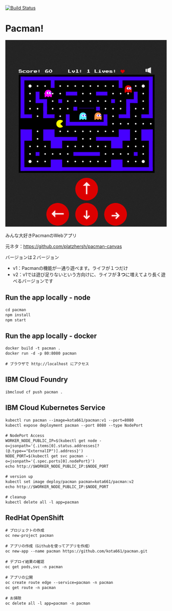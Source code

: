 [![Build Status](https://github.com/kota661/pacman/actions/workflows/main.yaml/badge.svg)](https://github.com/kota661/pacman/actions/workflows/docker.yaml)

# Pacman!

![pacman](./README.assets/pacman.png)



みんな大好きPacmanのWebアプリ

元ネタ：https://github.com/platzhersh/pacman-canvas



バージョンは２バージョン

* v1：Pacmanの機能が一通り遊べます。ライフが１つだけ
* v2：v1では遊び足りないという方向けに、ライフが**３つ**に増えてより長く遊べるバージョンです



## Run the app locally - node

```shell
cd pacman
npm install
npm start
```



## Run the app locally - docker

```
docker build -t pacman .
docker run -d -p 80:8080 pacman

# ブラウザで http://localhost にアクセス
```



## IBM Cloud Foundry

```
ibmcloud cf push pacman .
```



## IBM Cloud Kubernetes Service

```
kubectl run pacman --image=kota661/pacman:v1 --port=8080
kubectl expose deployment pacman --port 8080 --type NodePort

# NodePort Access
WORKER_NODE_PUBLIC_IP=$(kubectl get node -o=jsonpath='{.items[0].status.addresses[?(@.type=="ExternalIP")].address}')
NODE_PORT=$(kubectl get svc pacman -o=jsonpath='{.spec.ports[0].nodePort}')
echo http://$WORKER_NODE_PUBLIC_IP:$NODE_PORT

# version up
kubectl set image deploy/pacman pacman=kota661/pacman:v2
echo http://$WORKER_NODE_PUBLIC_IP:$NODE_PORT

# cleanup
kubectl delete all -l app=pacman
```



## RedHat OpenShift

```
# プロジェクトの作成
oc new-project pacman

# アプリの作成（Githubを使ってアプリを作成）
oc new-app --name pacman https://github.com/kota661/pacman.git

# デプロイ結果の確認
oc get pods,svc -n pacman

# アプリの公開
oc create route edge --service=pacman -n pacman
oc get route -n pacman

# お掃除
oc delete all -l app=pacman -n pacman
```

